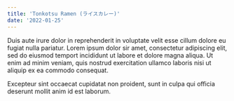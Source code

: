 ```yaml
---
title: 'Tonkotsu Ramen (ライスカレー)'
date: '2022-01-25'
---
```


Duis aute irure dolor in reprehenderit in voluptate velit esse cillum dolore eu fugiat nulla pariatur.
Lorem ipsum dolor sir amet, consectetur adipiscing elit, sed do eiusmod temport incididunt ut labore et dolore magna aliqua.
Ut enim ad minim veniam, quis nostrud exercitation ullamco laboris nisi ut aliquip ex ea commodo consequat.

Excepteur sint occaecat cupidatat non proident, sunt in culpa qui officia deserunt mollit anim id est laborum.